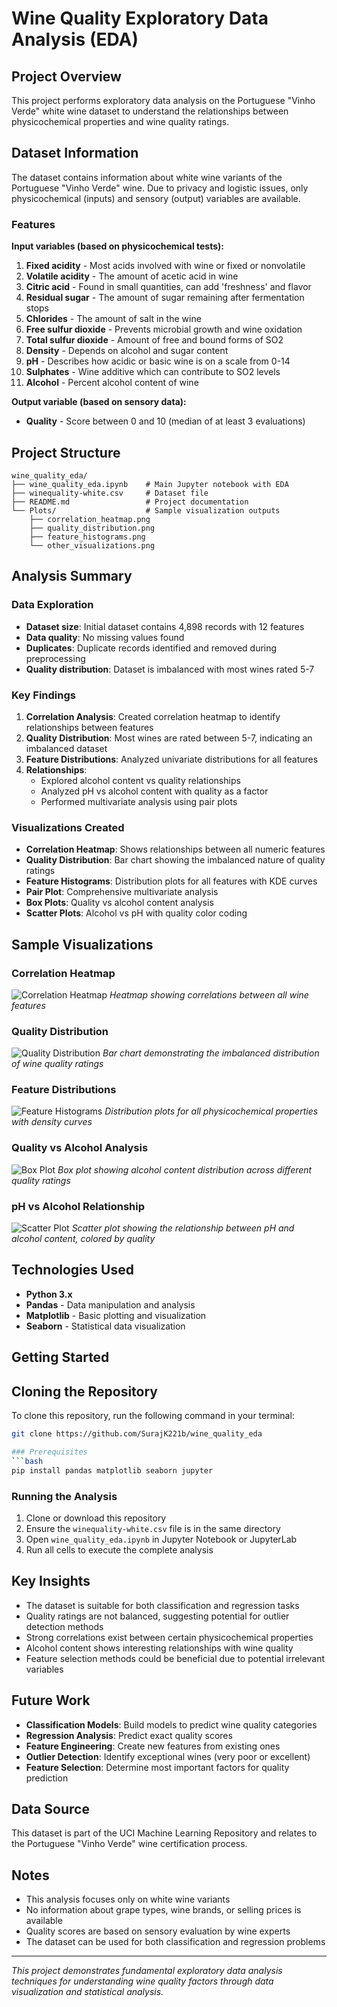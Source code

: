 # Wine Quality Exploratory Data Analysis (EDA)

## Project Overview
This project performs exploratory data analysis on the Portuguese "Vinho Verde" white wine dataset to understand the relationships between physicochemical properties and wine quality ratings.

## Dataset Information
The dataset contains information about white wine variants of the Portuguese "Vinho Verde" wine. Due to privacy and logistic issues, only physicochemical (inputs) and sensory (output) variables are available.

### Features
**Input variables (based on physicochemical tests):**
1. **Fixed acidity** - Most acids involved with wine or fixed or nonvolatile
2. **Volatile acidity** - The amount of acetic acid in wine
3. **Citric acid** - Found in small quantities, can add 'freshness' and flavor
4. **Residual sugar** - The amount of sugar remaining after fermentation stops
5. **Chlorides** - The amount of salt in the wine
6. **Free sulfur dioxide** - Prevents microbial growth and wine oxidation
7. **Total sulfur dioxide** - Amount of free and bound forms of SO2
8. **Density** - Depends on alcohol and sugar content
9. **pH** - Describes how acidic or basic wine is on a scale from 0-14
10. **Sulphates** - Wine additive which can contribute to SO2 levels
11. **Alcohol** - Percent alcohol content of wine

**Output variable (based on sensory data):**
- **Quality** - Score between 0 and 10 (median of at least 3 evaluations)

## Project Structure
```
wine_quality_eda/
├── wine_quality_eda.ipynb    # Main Jupyter notebook with EDA
├── winequality-white.csv     # Dataset file
├── README.md                 # Project documentation
└── Plots/                    # Sample visualization outputs
    ├── correlation_heatmap.png
    ├── quality_distribution.png
    ├── feature_histograms.png
    └── other_visualizations.png
```

## Analysis Summary

### Data Exploration
- **Dataset size**: Initial dataset contains 4,898 records with 12 features
- **Data quality**: No missing values found
- **Duplicates**: Duplicate records identified and removed during preprocessing
- **Quality distribution**: Dataset is imbalanced with most wines rated 5-7

### Key Findings
1. **Correlation Analysis**: Created correlation heatmap to identify relationships between features
2. **Quality Distribution**: Most wines are rated between 5-7, indicating an imbalanced dataset
3. **Feature Distributions**: Analyzed univariate distributions for all features
4. **Relationships**: 
   - Explored alcohol content vs quality relationships
   - Analyzed pH vs alcohol content with quality as a factor
   - Performed multivariate analysis using pair plots

### Visualizations Created
- **Correlation Heatmap**: Shows relationships between all numeric features
- **Quality Distribution**: Bar chart showing the imbalanced nature of quality ratings
- **Feature Histograms**: Distribution plots for all features with KDE curves
- **Pair Plot**: Comprehensive multivariate analysis
- **Box Plots**: Quality vs alcohol content analysis
- **Scatter Plots**: Alcohol vs pH with quality color coding

## Sample Visualizations

### Correlation Heatmap
![Correlation Heatmap](Plots/correlation_heatmap.png)
*Heatmap showing correlations between all wine features*

### Quality Distribution
![Quality Distribution](Plots/quality_distribution.png)
*Bar chart demonstrating the imbalanced distribution of wine quality ratings*

### Feature Distributions
![Feature Histograms](Plots/feature_histograms.png)
*Distribution plots for all physicochemical properties with density curves*

### Quality vs Alcohol Analysis
![Box Plot](Plots/quality_alcohol_boxplot.png)
*Box plot showing alcohol content distribution across different quality ratings*

### pH vs Alcohol Relationship
![Scatter Plot](Plots/ph_alcohol_scatter.png)
*Scatter plot showing the relationship between pH and alcohol content, colored by quality*

## Technologies Used
- **Python 3.x**
- **Pandas** - Data manipulation and analysis
- **Matplotlib** - Basic plotting and visualization
- **Seaborn** - Statistical data visualization

## Getting Started

## Cloning the Repository
To clone this repository, run the following command in your terminal:
```bash
git clone https://github.com/SurajK221b/wine_quality_eda

### Prerequisites
```bash
pip install pandas matplotlib seaborn jupyter
```

### Running the Analysis
1. Clone or download this repository
2. Ensure the `winequality-white.csv` file is in the same directory
3. Open `wine_quality_eda.ipynb` in Jupyter Notebook or JupyterLab
4. Run all cells to execute the complete analysis

## Key Insights
- The dataset is suitable for both classification and regression tasks
- Quality ratings are not balanced, suggesting potential for outlier detection methods
- Strong correlations exist between certain physicochemical properties
- Alcohol content shows interesting relationships with wine quality
- Feature selection methods could be beneficial due to potential irrelevant variables

## Future Work
- **Classification Models**: Build models to predict wine quality categories
- **Regression Analysis**: Predict exact quality scores
- **Feature Engineering**: Create new features from existing ones
- **Outlier Detection**: Identify exceptional wines (very poor or excellent)
- **Feature Selection**: Determine most important factors for quality prediction

## Data Source
This dataset is part of the UCI Machine Learning Repository and relates to the Portuguese "Vinho Verde" wine certification process.

## Notes
- This analysis focuses only on white wine variants
- No information about grape types, wine brands, or selling prices is available
- Quality scores are based on sensory evaluation by wine experts
- The dataset can be used for both classification and regression problems

---

*This project demonstrates fundamental exploratory data analysis techniques for understanding wine quality factors through data visualization and statistical analysis.*
